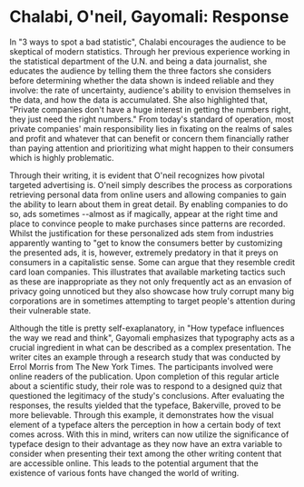 # Chalabi, O'neil, Gayomali: Response  

In "3 ways to spot a bad statistic", Chalabi encourages the audience to be skeptical of modern statistics. Through her previous experience working in the statistical department of the U.N. and being a data journalist, she educates the audience by telling them the three factors she considers before determining whether the data shown is indeed reliable and they involve: the rate of uncertainty, audience's ability to envision themselves in the data, and how the data is accumulated. She also highlighted that, "Private companies don't have a huge interest in getting the numbers right, they just need the right numbers." From today's standard of operation, most private companies' main responsibility lies in fixating on the realms of sales and profit and whatever that can benefit or concern them financially rather than paying attention and prioritizing what might happen to their consumers which is highly problematic.

Through their writing, it is evident that O'neil recognizes how pivotal targeted advertising is. O'neil simply describes the process as corporations retrieving personal data from online users and allowing companies to gain the ability to learn about them in great detail. By enabling companies to do so, ads sometimes --almost as if magically, appear at the right time and place to convince people to make purchases since patterns are recorded. Whilst the justification for these personalized ads stem from industries apparently wanting to "get to know the consumers better by customizing the presented ads, it is, however, extremely predatory in that it preys on consumers in a capitalistic sense. Some can argue that they resemble credit card loan companies. This illustrates that available marketing tactics such as these are inappropriate as they not only frequently act as an envasion of privacy going unnoticed but they also showcase how truly corrupt many big corporations are in sometimes attempting to target people's attention during their vulnerable state.

Although the title is pretty self-exaplanatory, in "How typeface influences the way we read and think", Gayomali emphasizes that typography acts as a crucial ingredient in what can be described as a complex presentation. The writer cites an example through a research study that was conducted by Errol Morris from The New York Times. The participants involved were online readers of the publication. Upon completion of this regular article about a scientific study, their role was to respond to a designed quiz that questioned the legitimacy of the study's conclusions. After evaluating the responses, the results yielded that the typeface, Bakerville, proved to be more believable. Through this example, it demonstrates how the visual element of a typeface alters the perception in how a certain body of text comes across. With this in mind, writers can now utilize the significance of typeface design to their advantage as they now have an extra variable to consider when presenting their text among the other writing content that are accessible online. This leads to the potential argument that the existence of various fonts have changed the world of writing.
